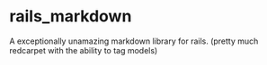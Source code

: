 # rails_markdown
A exceptionally unamazing markdown library for rails. (pretty much redcarpet with the ability to tag models)
